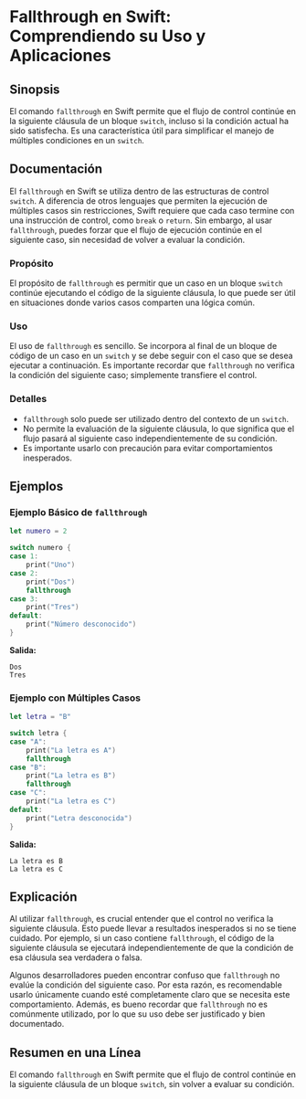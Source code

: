 <!--
Meta Description: # Fallthrough en Swift: Comprendiendo su Uso y Aplicaciones ## Sinopsis El comando `fallthrough` en Swift permite que el flujo de control continúe en ...
Meta Keywords: fallthrough, que, siguiente, switch, caso
-->

# Fallthrough en Swift: Comprendiendo su Uso y Aplicaciones

## Sinopsis
El comando `fallthrough` en Swift permite que el flujo de control continúe en la siguiente cláusula de un bloque `switch`, incluso si la condición actual ha sido satisfecha. Es una característica útil para simplificar el manejo de múltiples condiciones en un `switch`.

## Documentación
El `fallthrough` en Swift se utiliza dentro de las estructuras de control `switch`. A diferencia de otros lenguajes que permiten la ejecución de múltiples casos sin restricciones, Swift requiere que cada caso termine con una instrucción de control, como `break` o `return`. Sin embargo, al usar `fallthrough`, puedes forzar que el flujo de ejecución continúe en el siguiente caso, sin necesidad de volver a evaluar la condición.

### Propósito
El propósito de `fallthrough` es permitir que un caso en un bloque `switch` continúe ejecutando el código de la siguiente cláusula, lo que puede ser útil en situaciones donde varios casos comparten una lógica común.

### Uso
El uso de `fallthrough` es sencillo. Se incorpora al final de un bloque de código de un caso en un `switch` y se debe seguir con el caso que se desea ejecutar a continuación. Es importante recordar que `fallthrough` no verifica la condición del siguiente caso; simplemente transfiere el control.

### Detalles
- `fallthrough` solo puede ser utilizado dentro del contexto de un `switch`.
- No permite la evaluación de la siguiente cláusula, lo que significa que el flujo pasará al siguiente caso independientemente de su condición.
- Es importante usarlo con precaución para evitar comportamientos inesperados.

## Ejemplos

### Ejemplo Básico de `fallthrough`
```swift
let numero = 2

switch numero {
case 1:
    print("Uno")
case 2:
    print("Dos")
    fallthrough
case 3:
    print("Tres")
default:
    print("Número desconocido")
}
```
**Salida:**
```
Dos
Tres
```

### Ejemplo con Múltiples Casos
```swift
let letra = "B"

switch letra {
case "A":
    print("La letra es A")
    fallthrough
case "B":
    print("La letra es B")
    fallthrough
case "C":
    print("La letra es C")
default:
    print("Letra desconocida")
}
```
**Salida:**
```
La letra es B
La letra es C
```

## Explicación
Al utilizar `fallthrough`, es crucial entender que el control no verifica la siguiente cláusula. Esto puede llevar a resultados inesperados si no se tiene cuidado. Por ejemplo, si un caso contiene `fallthrough`, el código de la siguiente cláusula se ejecutará independientemente de que la condición de esa cláusula sea verdadera o falsa. 

Algunos desarrolladores pueden encontrar confuso que `fallthrough` no evalúe la condición del siguiente caso. Por esta razón, es recomendable usarlo únicamente cuando esté completamente claro que se necesita este comportamiento. Además, es bueno recordar que `fallthrough` no es comúnmente utilizado, por lo que su uso debe ser justificado y bien documentado.

## Resumen en una Línea
El comando `fallthrough` en Swift permite que el flujo de control continúe en la siguiente cláusula de un bloque `switch`, sin volver a evaluar su condición.